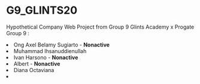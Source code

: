# G9_GLINTS20
Hypothetical Company Web Project from Group 9 Glints Academy x Progate <br>
Group 9 : <br>
<li>Ong Axel Belamy Sugiarto - <b>Nonactive</b></li>
<li>Muhammad Ihsanuddienullah</li>
<li>Ivan Harsono - <b>Nonactive</b></li>
<li>Albert - <b>Nonactive</b></li>
<li>Diana Octaviana<li>
